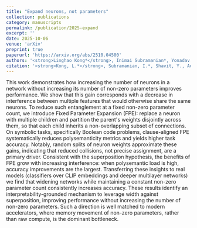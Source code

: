 ```yaml
---
title: "Expand neurons, not parameters"
collection: publications
category: manuscripts
permalink: /publication/2025-expand
excerpt: ''
date: 2025-10-06
venue: 'arXiv'
preprint: true
paperurl: 'https://arxiv.org/abs/2510.04500'
authors: '<strong>Linghao Kong*</strong>, Inimai Subramanian*, Yonadav Shavit, Micah Adler, Dan Alistarh, & Nir N. Shavit'
citation: '<strong>Kong, L.*</strong>, Subramanian, I.*, Shavit, Y., Adler, M., Alistarh, D., & Shavit, N. N. (2025, October). Expand neurons, not parameters. arXiv preprint. https://arxiv.org/abs/2510.04500'
---
```


This work demonstrates how increasing the number of neurons in a network without increasing its number of non-zero parameters improves performance. We show that this gain corresponds with a decrease in interference between multiple features that would otherwise share the same neurons. To reduce such entanglement at a fixed non-zero parameter count, we introduce Fixed Parameter Expansion (FPE): replace a neuron with multiple children and partition the parent's weights disjointly across them, so that each child inherits a non-overlapping subset of connections. On symbolic tasks, specifically Boolean code problems, clause-aligned FPE systematically reduces polysemanticity metrics and yields higher task accuracy. Notably, random splits of neuron weights approximate these gains, indicating that reduced collisions, not precise assignment, are a primary driver. Consistent with the superposition hypothesis, the benefits of FPE grow with increasing interference: when polysemantic load is high, accuracy improvements are the largest. Transferring these insights to real models (classifiers over CLIP embeddings and deeper multilayer networks) we find that widening networks while maintaining a constant non-zero parameter count consistently increases accuracy. These results identify an interpretability-grounded mechanism to leverage width against superposition, improving performance without increasing the number of non-zero parameters. Such a direction is well matched to modern accelerators, where memory movement of non-zero parameters, rather than raw compute, is the dominant bottleneck.